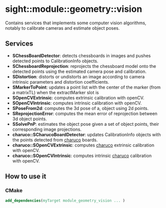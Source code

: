 # sight::module::geometry::vision

Contains services that implements some computer vision algorithms, notably to calibrate cameras and estimate object poses.

## Services

- **SChessBoardDetector**: detects chessboards in images and pushes detected points to CalibrationInfo objects.
- **SChessboardReprojection**: reprojects the chessboard model onto the detected points using the estimated camera pose and calibration.
- **SDistortion**: distorts or undistorts an image according to camera intrinsic parameters and distortion coefficients.
- **SMarkerToPoint**: updates a point list with the center of the marker (from a matrixTL) when the extractMarker slot is
- **SOpenCVExtrinsic**: computes extrinsic calibration with openCV.
- **SOpenCVIntrinsic**: computes intrinsic calibration with openCV.
- **SPoseFrom2d**: computes the 3d pose of a, object using 2d points.
- **SReprojectionError**: computes the mean error of reprojection between 3d object points.
- **SSolvePnP**: estimates the object pose given a set of object points, their corresponding image projections.
- **charuco::SCharucoBoardDetector**: updates CalibrationInfo objects with the points detected from [charuco](https://docs.opencv.org/master/df/d4a/tutorial_charuco_detection.html) boards.
- **charuco::SOpenCVExtrinsic**: computes [charuco](https://docs.opencv.org/master/df/d4a/tutorial_charuco_detection.html) extrinsic calibration with openCV.
- **charuco::SOpenCVIntrinsic**: computes intrinsic [charuco](https://docs.opencv.org/master/df/d4a/tutorial_charuco_detection.html) calibration with openCV.

## How to use it

### CMake

```cmake
add_dependencies(myTarget module_geometry_vision ... )
```
